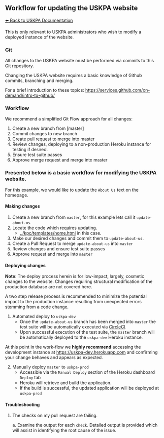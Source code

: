 ## Workflow for updating the USKPA website
[:arrow_left: Back to USKPA
Documentation](../docs)

This is only relevant to USKPA administrators who wish
to modify a deployed instance of the website.

### Git

All changes to the USKPA website must be performed
via commits to this Git repository.

Changing the USKPA website requires a basic knowledge of Github commits, branching and merging.

For a brief introduction to these topics: https://services.github.com/on-demand/intro-to-github/

### Workflow

We recommend a simplified Git Flow approach for all changes:

1. Create a new branch from [master]
2. Commit changes to new branch
3. Create pull request to merge into master
4. Review changes, deploying to a non-production Heroku instance for testing if desired.
5. Ensure test suite passes
6. Approve merge request and merge into master


### Presented below is a basic workflow for modifying the USKPA website.

For this example, we would like to update the `About Us` text on the homepage.

#### Making changes

1. Create a new branch from `master`, for this example lets call it `update-about-us`.
2. Locate the code which requires updating.
    *  [../kpc/templates/home.html](../kpc/templates/home.html) in this case.
3. Make our desired changes and commit them to `update-about-us`.
4. Create a Pull Request to merge `update-about-us` into `master`
5. Review changes and ensure test suite passes
6. Approve request and merge into `master`


#### Deploying changes

**Note**: The deploy process herein is for low-impact, largely, cosmetic changes to the website. Changes requiring
structural modification of the production database
are not covered here.

A two step release process is recommended to minimize the potential impact
to the production instance resulting from unexpected errors stemming from a
code change.

1. Automated deploy to `uskpa-dev`
    * Once the `update-about-us` branch has been merged into `master`
    the test suite will be automatically executed via [CircleCI].
    * Upon successful execution of the test suite, the `master` branch will be
    automatically deployed to the `uskpa-dev` Heroku instance.

At this point in the work-flow we **highly recommend** accessing the development
instance at https://uskpa-dev.herokuapp.com and confirming your change behaves and appears as expected.

2. Manually deploy `master` to `uskpa-prod`
    * Accessible via the `Manual Deploy` section of the Heroku dashboard `Deploy` tab
    * Heroku will retrieve and build the application.
    * If the build is successful, the updated application will be deployed at `uskpa-prod`


#### Troubleshooting


1. The checks on my pull request are failing.

    a. Examine the output for each `check`. Detailed output is provided which will assist in identifying
    the root cause of the issue.

[CircleCI]: https://circleci.com/
